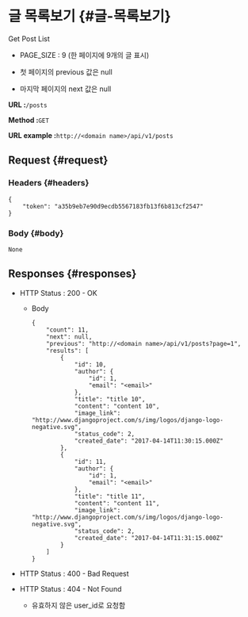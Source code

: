 # 글 목록보기 {#글-목록보기}

Get Post List

* PAGE\_SIZE : 9 \(한 페이지에 9개의 글 표시\)

* 첫 페이지의 previous 값은 null

* 마지막 페이지의 next 값은 null

**URL :**`/posts`

**Method :**`GET`

**URL example :**`http://<domain name>/api/v1/posts`

## Request {#request}

### Headers {#headers}

```
{
    "token": "a35b9eb7e90d9ecdb5567183fb13f6b813cf2547"
}
```

### Body {#body}

`None`

## Responses {#responses}

* HTTP Status : 200 - OK

  * Body

    ```
    {
        "count": 11,
        "next": null,
        "previous": "http://<domain name>/api/v1/posts?page=1",
        "results": [
            {
                "id": 10,
                "author": {
                    "id": 1,
                    "email": "<email>"
                },
                "title": "title 10",
                "content": "content 10",
                "image_link": "http://www.djangoproject.com/s/img/logos/django-logo-negative.svg",
                "status_code": 2,
                "created_date": "2017-04-14T11:30:15.000Z"
            },
            {
                "id": 11,
                "author": {
                    "id": 1,
                    "email": "<email>"
                },
                "title": "title 11",
                "content": "content 11",
                "image_link": "http://www.djangoproject.com/s/img/logos/django-logo-negative.svg",
                "status_code": 2,
                "created_date": "2017-04-14T11:31:15.000Z"
            }
        ]
    }
    ```

* HTTP Status : 400 - Bad Request

* HTTP Status : 404 - Not Found

  * 유효하지 않은 user\_id로 요청함




